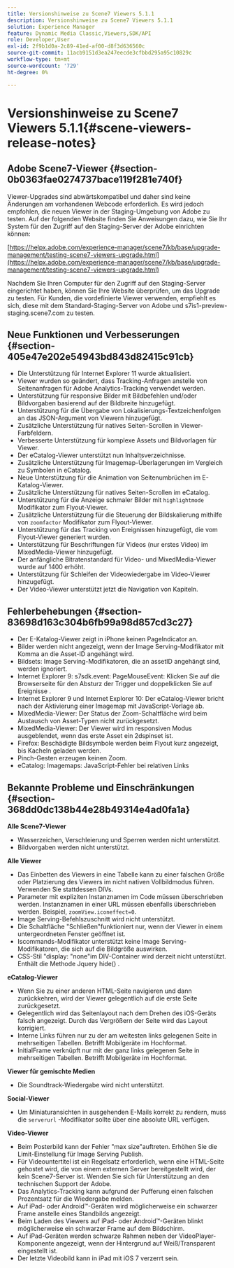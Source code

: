 ```yaml
---
title: Versionshinweise zu Scene7 Viewers 5.1.1
description: Versionshinweise zu Scene7 Viewers 5.1.1
solution: Experience Manager
feature: Dynamic Media Classic,Viewers,SDK/API
role: Developer,User
exl-id: 2f9b1d0a-2c89-41ed-af00-d8f3d636560c
source-git-commit: 11acb9151d3ea247eecde3cfbbd295a95c10829c
workflow-type: tm+mt
source-wordcount: '729'
ht-degree: 0%

---
```


# Versionshinweise zu Scene7 Viewers 5.1.1{#scene-viewers-release-notes}

## Adobe Scene7-Viewer {#section-0b0363fae0274737bace119f281e740f}

Viewer-Upgrades sind abwärtskompatibel und daher sind keine Änderungen am vorhandenen Webcode erforderlich. Es wird jedoch empfohlen, die neuen Viewer in der Staging-Umgebung von Adobe zu testen. Auf der folgenden Website finden Sie Anweisungen dazu, wie Sie Ihr System für den Zugriff auf den Staging-Server der Adobe einrichten können:

[https://helpx.adobe.com/experience-manager/scene7/kb/base/upgrade-management/testing-scene7-viewers-upgrade.html](https://helpx.adobe.com/experience-manager/scene7/kb/base/upgrade-management/testing-scene7-viewers-upgrade.html)

Nachdem Sie Ihren Computer für den Zugriff auf den Staging-Server eingerichtet haben, können Sie Ihre Website überprüfen, um das Upgrade zu testen. Für Kunden, die vordefinierte Viewer verwenden, empfiehlt es sich, diese mit dem Standard-Staging-Server von Adobe und s7is1-preview-staging.scene7.com zu testen.

## Neue Funktionen und Verbesserungen {#section-405e47e202e54943bd843d82415c91cb}

* Die Unterstützung für Internet Explorer 11 wurde aktualisiert.
* Viewer wurden so geändert, dass Tracking-Anfragen anstelle von Seitenanfragen für Adobe Analytics-Tracking verwendet werden.
* Unterstützung für responsive Bilder mit Bildbefehlen und/oder Bildvorgaben basierend auf der Bildbreite hinzugefügt.
* Unterstützung für die Übergabe von Lokalisierungs-Textzeichenfolgen an das JSON-Argument von Viewern hinzugefügt.
* Zusätzliche Unterstützung für natives Seiten-Scrollen in Viewer-Farbfeldern.
* Verbesserte Unterstützung für komplexe Assets und Bildvorlagen für Viewer.
* Der eCatalog-Viewer unterstützt nun Inhaltsverzeichnisse.
* Zusätzliche Unterstützung für Imagemap-Überlagerungen im Vergleich zu Symbolen in eCatalog.
* Neue Unterstützung für die Animation von Seitenumbrüchen im E-Katalog-Viewer.
* Zusätzliche Unterstützung für natives Seiten-Scrollen im eCatalog.
* Unterstützung für die Anzeige schmaler Bilder mit `highlightmode` Modifikator zum Flyout-Viewer.
* Zusätzliche Unterstützung für die Steuerung der Bildskalierung mithilfe von `zoomfactor` Modifikator zum Flyout-Viewer.
* Unterstützung für das Tracking von Ereignissen hinzugefügt, die vom Flyout-Viewer generiert wurden.
* Unterstützung für Beschriftungen für Videos (nur erstes Video) im MixedMedia-Viewer hinzugefügt.
* Der anfängliche Bitratenstandard für Video- und MixedMedia-Viewer wurde auf 1400 erhöht.
* Unterstützung für Schleifen der Videowiedergabe im Video-Viewer hinzugefügt.
* Der Video-Viewer unterstützt jetzt die Navigation von Kapiteln.

## Fehlerbehebungen {#section-83698d163c304b6fb99a98d857cd3c27}

* Der E-Katalog-Viewer zeigt in iPhone keinen PageIndicator an.
* Bilder werden nicht angezeigt, wenn der Image Serving-Modifikator mit Komma an die Asset-ID angehängt wird.
* Bildsets: Image Serving-Modifikatoren, die an assetID angehängt sind, werden ignoriert.
* Internet Explorer 9: s7sdk.event: PageMouseEvent: Klicken Sie auf die Browserseite für den Absturz der Trigger und doppelklicken Sie auf Ereignisse .
* Internet Explorer 9 und Internet Explorer 10: Der eCatalog-Viewer bricht nach der Aktivierung einer Imagemap mit JavaScript-Vorlage ab.
* MixedMedia-Viewer: Der Status der Zoom-Schaltfläche wird beim Austausch von Asset-Typen nicht zurückgesetzt.
* MixedMedia-Viewer: Der Viewer wird im responsiven Modus ausgeblendet, wenn das erste Asset ein 2dspinset ist.
* Firefox: Beschädigte Bildsymbole werden beim Flyout kurz angezeigt, bis Kacheln geladen werden.
* Pinch-Gesten erzeugen keinen Zoom.
* eCatalog: Imagemaps: JavaScript-Fehler bei relativen Links

## Bekannte Probleme und Einschränkungen {#section-368dd0dc138b44e28b49314e4ad0fa1a}

**Alle Scene7-Viewer**

* Wasserzeichen, Verschleierung und Sperren werden nicht unterstützt.
* Bildvorgaben werden nicht unterstützt.

**Alle Viewer**

* Das Einbetten des Viewers in eine Tabelle kann zu einer falschen Größe oder Platzierung des Viewers im nicht nativen Vollbildmodus führen. Verwenden Sie stattdessen DIVs.
* Parameter mit expliziten Instanznamen im Code müssen überschrieben werden. Instanznamen in einer URL müssen ebenfalls überschrieben werden. Beispiel, `zoomView.iconeffect=0`.
* Image Serving-Befehlszuschnitt wird nicht unterstützt.
* Die Schaltfläche &quot;Schließen&quot;funktioniert nur, wenn der Viewer in einem untergeordneten Fenster geöffnet ist.
* Iscommands-Modifikator unterstützt keine Image Serving-Modifikatoren, die sich auf die Bildgröße auswirken.
* CSS-Stil &quot;display: &quot;none&quot;im DIV-Container wird derzeit nicht unterstützt. Enthält die Methode Jquery hide() .

**eCatalog-Viewer**

* Wenn Sie zu einer anderen HTML-Seite navigieren und dann zurückkehren, wird der Viewer gelegentlich auf die erste Seite zurückgesetzt.
* Gelegentlich wird das Seitenlayout nach dem Drehen des iOS-Geräts falsch angezeigt. Durch das Vergrößern der Seite wird das Layout korrigiert.
* Interne Links führen nur zu der am weitesten links gelegenen Seite in mehrseitigen Tabellen. Betrifft Mobilgeräte im Hochformat.
* InitialFrame verknüpft nur mit der ganz links gelegenen Seite in mehrseitigen Tabellen. Betrifft Mobilgeräte im Hochformat.

**Viewer für gemischte Medien**

* Die Soundtrack-Wiedergabe wird nicht unterstützt.

**Social-Viewer**

* Um Miniaturansichten in ausgehenden E-Mails korrekt zu rendern, muss die `serverurl` -Modifikator sollte über eine absolute URL verfügen.

**Video-Viewer**

* Beim Posterbild kann der Fehler &quot;max size&quot;auftreten. Erhöhen Sie die Limit-Einstellung für Image Serving Publish.
* Für Videountertitel ist ein Regelsatz erforderlich, wenn eine HTML-Seite gehostet wird, die von einem externen Server bereitgestellt wird, der kein Scene7-Server ist. Wenden Sie sich für Unterstützung an den technischen Support der Adobe.
* Das Analytics-Tracking kann aufgrund der Pufferung einen falschen Prozentsatz für die Wiedergabe melden.
* Auf iPad- oder Android™-Geräten wird möglicherweise ein schwarzer Frame anstelle eines Standbilds angezeigt.
* Beim Laden des Viewers auf iPad- oder Android™-Geräten blinkt möglicherweise ein schwarzer Frame auf dem Bildschirm.
* Auf iPad-Geräten werden schwarze Rahmen neben der VideoPlayer-Komponente angezeigt, wenn der Hintergrund auf Weiß/Transparent eingestellt ist.
* Der letzte Videobild kann in iPad mit iOS 7 verzerrt sein.
